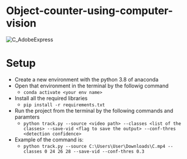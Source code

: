 # Object-counter-using-computer-vision
![C_AdobeExpress](https://user-images.githubusercontent.com/68701684/222060460-10241d11-423a-4859-934a-0305c04df5fe.gif)
# Setup

* Create a new environment with the python 3.8 of anaconda
* Open that environment in the terminal by the followig command
  * ```conda activate <your env name>```
* Install all the required libraries
  * ```pip install -r requirements.txt```
* Run the project from the terminal by the following commands and paramters
  * ```python track.py --source <video path> --classes <list of the classes> --save-vid <flag to save the output> --conf-thres <detection confidence>```
* Example of the command is:
  * ```python track.py --source C:\Users\User\Downloads\C.mp4 --classes 0 24 26 28 --save-vid --conf-thres 0.3```
